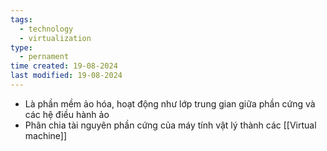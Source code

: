 ```yaml
---
tags:
  - technology
  - virtualization
type:
  - pernament
time created: 19-08-2024
last modified: 19-08-2024
---
```

- Là phần mềm ảo hóa, hoạt động như lớp trung gian giữa phần cứng và các hệ điều hành ảo
- Phân chia tài nguyên phần cứng của máy tính vật lý thành các [[Virtual machine]]
